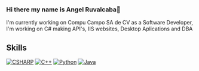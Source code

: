 ### Hi there my name is Angel Ruvalcaba👋

<!--
**AnRuvalcaba123/AnRuvalcaba123** is a ✨ _special_ ✨ repository because its `README.md` (this file) appears on your GitHub profile.

Here are some ideas to get you started:

- 🔭 I’m currently working on ...
- 🌱 I’m currently learning ...
- 👯 I’m looking to collaborate on ...
- 🤔 I’m looking for help with ...
- 💬 Ask me about ...
- 📫 How to reach me: ...
- 😄 Pronouns: ...
- ⚡ Fun fact: ...
-->
I'm currently working on Compu Campo SA de CV as a Software Developer, I'm working on C# making API's, IIS websites, Desktop Aplications and DBA
## Skills

[![CSHARP](https://img.shields.io/badge/csharp-434738?style=for-the-badge&logo=csharp&logoColor=white&labelColor=101010)]()
[![C++](https://img.shields.io/badge/c++-B5D43C?style=for-the-badge&logo=cplusplus&logoColor=white&labelColor=101010)]()
[![Python](https://img.shields.io/badge/python-D9EF81?style=for-the-badge&logo=python&logoColor=white&labelColor=101010)]()
[![Java](https://img.shields.io/badge/java-F7F7F7?style=for-the-badge&logo=java&logoColor=white&labelColor=101010)]()
</br>
